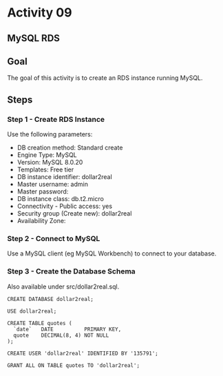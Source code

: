 # Activity 09

## MySQL RDS

## Goal
The goal of this activity is to create an RDS instance running MySQL.  
 
## Steps

### Step 1 - Create RDS Instance

Use the following parameters:

* DB creation method: Standard create
* Engine Type: MySQL
* Version: MySQL 8.0.20
* Templates: Free tier
* DB instance identifier: dollar2real
* Master username: admin
* Master password: <choose your own>
* DB instance class: db.t2.micro
* Connectivity - Public access: yes
* Security group (Create new): dollar2real 
* Availability Zone: <choose your own>

### Step 2 - Connect to MySQL

Use a MySQL client (eg MySQL Workbench) to connect to your database. 

### Step 3 - Create the Database Schema 

Also available under src/dollar2real.sql. 

```
CREATE DATABASE dollar2real;

USE dollar2real;

CREATE TABLE quotes (
  `date`   DATE          PRIMARY KEY,
  quote    DECIMAL(8, 4) NOT NULL
);

CREATE USER 'dollar2real' IDENTIFIED BY '135791';

GRANT ALL ON TABLE quotes TO 'dollar2real';
```
